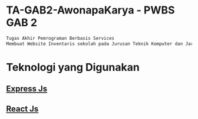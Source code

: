 # TA-GAB2-AwonapaKarya - PWBS GAB 2
```js
Tugas Akhir Pemrograman Berbasis Services
Membuat Website Inventaris sekolah pada Jurusan Teknik Komputer dan Jaringan
```

# Teknologi yang Digunakan
## [Express Js](https://expressjs.com/)
## [React Js](https://reactjs.org/)
